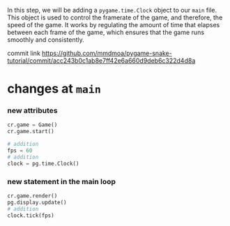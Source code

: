 In this step, we will be adding a `pygame.time.Clock` object to our `main` file. 
This object is used to control the framerate of the game, 
and therefore, the speed of the game. 
It works by regulating the amount of time that elapses between each frame of the game, 
which ensures that the game runs smoothly and consistently.



commit link https://github.com/mmdmoa/pygame-snake-tutorial/commit/acc243b0c1ab8e7ff42e6a660d9deb6c322d4d8a

# changes at `main`

### new attributes
```python
cr.game = Game()
cr.game.start()

# addition
fps = 60
# addition
clock = pg.time.Clock()
```

### new statement in the main loop
```python
cr.game.render()
pg.display.update()
# addition
clock.tick(fps)
```
